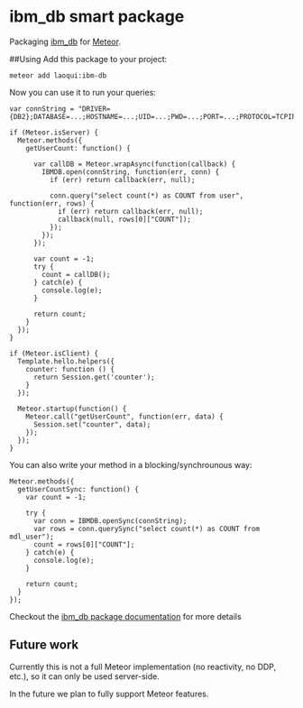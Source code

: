 # ibm_db smart package
Packaging [ibm_db](https://www.npmjs.com/package/ibm_db) for [Meteor](https://www.meteor.com/).

##Using
Add this package to your project:

```
meteor add laoqui:ibm-db
```

Now you can use it to run your queries:

```
var connString = "DRIVER={DB2};DATABASE=...;HOSTNAME=...;UID=...;PWD=...;PORT=...;PROTOCOL=TCPIP";

if (Meteor.isServer) {
  Meteor.methods({
    getUserCount: function() {
    
	  var callDB = Meteor.wrapAsync(function(callback) {
        IBMDB.open(connString, function(err, conn) {
          if (err) return callback(err, null);
          
          conn.query("select count(*) as COUNT from user", function(err, rows) {
            if (err) return callback(err, null);
            callback(null, rows[0]["COUNT"]);
          });
        });
      });

      var count = -1;
      try {
		count = callDB();
	  } catch(e) {
        console.log(e);
      }

      return count;
    }
  });
}
```
```
if (Meteor.isClient) {
  Template.hello.helpers({
    counter: function () {
      return Session.get('counter');
    }
  });

  Meteor.startup(function() {
    Meteor.call("getUserCount", function(err, data) {
      Session.set("counter", data);
    });
  });
}
```

You can also write your method in a blocking/synchrounous way:

```
Meteor.methods({
  getUserCountSync: function() {
    var count = -1;
    
    try {
      var conn = IBMDB.openSync(connString);
      var rows = conn.querySync("select count(*) as COUNT from mdl_user");
      count = rows[0]["COUNT"];
    } catch(e) {
      console.log(e);
    }

    return count;
  }
});
```
Checkout the [ibm_db package documentation](https://www.npmjs.com/package/ibm_db#api) for more details
## Future work
Currently this is not a full Meteor implementation (no reactivity, no DDP, etc.), so it can only be used server-side.

In the future we plan to fully support Meteor features.

